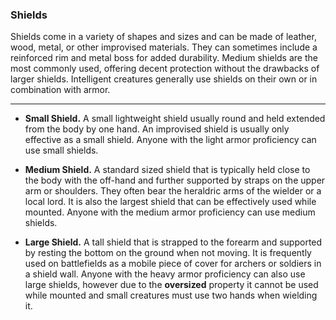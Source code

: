 ### Shields

Shields come in a variety of shapes and sizes and can be made of leather, wood, metal, or other improvised materials. They can sometimes include a reinforced rim and metal boss for added durability. Medium shields are the most commonly used, offering decent protection without the drawbacks of larger shields. Intelligent creatures generally use shields on their own or in combination with armor.
___

* **Small Shield.** A small lightweight shield usually round and held extended from the body by one hand. An improvised shield is usually only effective as a small shield. Anyone with the light armor proficiency can use small shields.

* **Medium Shield.** A standard sized shield that is typically held close to the body with the off-hand and further supported by straps on the upper arm or shoulders. They often bear the heraldric arms of the wielder or a local lord. It is also the largest shield that can be effectively used while mounted. Anyone with the medium armor proficiency can use medium shields.

* **Large Shield.** A tall shield that is strapped to the forearm and supported by resting the bottom on the ground when not moving. It is frequently used on battlefields as a mobile piece of cover for archers or soldiers in a shield wall. Anyone with the heavy armor proficiency can also use large shields, however due to the **oversized** property it cannot be used while mounted and small creatures must use two hands when wielding it.
